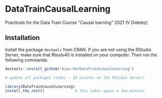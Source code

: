 # DataTrainCausalLearning
Practicals for the Data Train Course "Causal learning" 2021 (V Didelez)

## Installation
Install the package `devtools` from CRAN. If you are not using the RStudio Server, make sure that Rtools40 is installed on your computer. Then run the following commands:

```R
devtools::install_github("bips-hb/DataTrainCausalLearning")

# update all packages (takes ~ 10 minutes on the RStudio Server)

library(DataTrainCausalLearning)
install_the_rest()              # this takes again a few minutes
```
